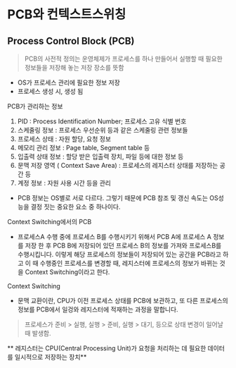 # PCB와 컨텍스트스위칭

## Process Control Block (PCB)
> PCB의 사전적 정의는 운영체제가 프로세스를 하나 만들어서 실행할 때 필요한 정보들을 저장해 놓는 저장 장소를 뜻함
* OS가 프로세스 관리에 필요한 정보 저장
* 프로세스 생성 시, 생성 됨

PCB가 관리하는 정보

1. PID : Process Identification Number; 프로세스 고유 식별 번호
2. 스케줄링 정보 : 프로세스 우선순위 등과 같은 스케줄링 관련 정보들
3. 프로세스 상태 : 자원 할당, 요청 정보
4. 메모리 관리 정보 : Page table, Segment table 등
5. 입출력 상태 정보 : 할당 받은 입출력 장치, 파일 등에 대한 정보 등
6. 문맥 저장 영역 ( Context Save Area) : 프로세스의 레지스터 상태를 저장하는 공간 등
7. 계정 정보 : 자원 사용 시간 등을 관리

* PCB 정보는 OS별로 서로 다르다. 그렇기 때문에 PCB 참조 및 갱신 속도는 OS성능을 결정 짓는 중요한 요소 중 하나이다.


Context Switching에서의 PCB

 * 프로세스A 수행 중에 프로세스 B를 수행시키기 위해서 PCB A에 프로세스 A 정보를 저장 한 후 PCB B에 저장되어 있던 프로세스 B의 정보를 가져와 프로세스B를 수행시킵니다. 이렇게 해당 프로세스의 정보들이 저장되어 있는 공간을 PCB라고 하고 이 때 수행중인 프로세스를 변경할 때, 레지스터에 프로세스의 정보가 바뀌는 것을 Context Switching이라고 한다.

Context Switching 

* 문맥 교환이란, CPU가 이전 프로세스 상태를 PCB에 보관하고, 또 다른 프로세스의 정보를 PCB에서 일겅와 레지스터에 적재하는 과정을 말합니다.

> 프로세스가 준비 > 실행,
> 실행 > 준비,
> 실행 > 대기, 등으로 상태 변경이 일어날 때 발생함.


** 레지스터는 CPU(Central Processing Unit)가 요청을 처리하는 데 필요한 데이터를 일시적으로 저장하는 장치**